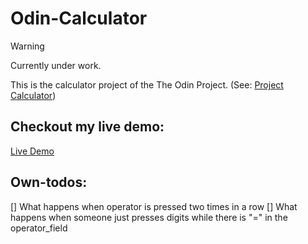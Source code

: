 # Odin-Calculator

> [!WARNING]
> Currently under work.

This is the calculator project of the The Odin Project. (See: [Project Calculator](https://www.theodinproject.com/lessons/foundations-calculator))

## Checkout my live demo:

<a href="https://scuddi.github.io/odin-calculator/" target="_blank">Live Demo</a>

## Own-todos: 

[] What happens when operator is pressed two times in a row
[] What happens when someone just presses digits while there is "=" in the operator_field
